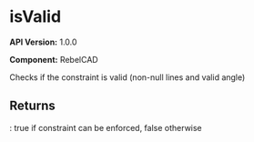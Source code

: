 # isValid

**API Version:** 1.0.0

**Component:** RebelCAD

Checks if the constraint is valid (non-null lines and valid angle)

## Returns

: true if constraint can be enforced, false otherwise

